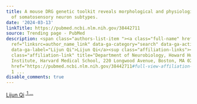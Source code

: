 ```yaml
---
title: A mouse DRG genetic toolkit reveals morphological and physiological diversity
  of somatosensory neuron subtypes.
date: '2024-03-13'
linkTitle: https://pubmed.ncbi.nlm.nih.gov/38442711
source: Trending page - PubMed
description: <span class="authors-list-item "><a class="full-name" href="https://pubmed.ncbi.nlm.nih.gov/?term=Qi+L&amp;cauthor_id=38442711"
  ref="linksrc=author_name_link" data-ga-category="search" data-ga-action="author_link"
  data-ga-label="Lijun Qi">Lijun Qi</a><sup class="affiliation-links"><span class="author-sup-separator">&nbsp;</span><a
  class="affiliation-link" title="Department of Neurobiology, Howard Hughes Medical
  Institute, Harvard Medical School, 220 Longwood Avenue, Boston, MA 02115, USA."
  href="https://pubmed.ncbi.nlm.nih.gov/38442711#full-view-affiliation-1" ref="linksrc=author_aff">
  1 ...
disable_comments: true
---
```

<span class="authors-list-item "><a class="full-name" href="https://pubmed.ncbi.nlm.nih.gov/?term=Qi+L&amp;cauthor_id=38442711" ref="linksrc=author_name_link" data-ga-category="search" data-ga-action="author_link" data-ga-label="Lijun Qi">Lijun Qi</a><sup class="affiliation-links"><span class="author-sup-separator">&nbsp;</span><a class="affiliation-link" title="Department of Neurobiology, Howard Hughes Medical Institute, Harvard Medical School, 220 Longwood Avenue, Boston, MA 02115, USA." href="https://pubmed.ncbi.nlm.nih.gov/38442711#full-view-affiliation-1" ref="linksrc=author_aff"> 1 ...